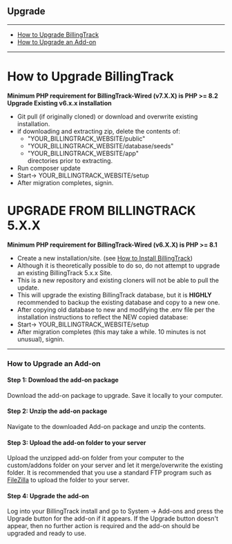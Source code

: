 Upgrade
---

---

-   [How to Upgrade BillingTrack](#how-to-upgrade-billingtrack)
-   [How to Upgrade an Add-on](#how-to-upgrade-an-add-on)

---

<a id="how-to-upgrade-billingtrack"></a>
# How to Upgrade BillingTrack
**Minimum PHP requirement for BillingTrack-Wired (v7.X.X) is PHP >= 8.2**
**Upgrade Existing v6.x.x installation**
- Git pull (if originally cloned) or download and overwrite existing
  installation.
- if downloading and extracting zip, delete the
  contents of:
    - "YOUR\_BILLINGTRACK\_WEBSITE/public"
    - "YOUR_BILLINGTRACK_WEBSITE/database/seeds"
    - "YOUR\_BILLINGTRACK\_WEBSITE/app"  
      directories prior to extracting.
- Run composer update
- Start-> YOUR\_BILLINGTRACK\_WEBSITE/setup
- After migration completes, signin.

# UPGRADE FROM BILLINGTRACK 5.X.X
**Minimum PHP requirement for BillingTrack-Wired (v6.X.X) is PHP >= 8.1**
- Create a new installation/site. (see [How to Install BillingTrack](Installation.md))
- Although it is theoretically possible to do so, do not attempt to upgrade an existing BillingTrack 5.x.x Site.
- This is a new repository and existing cloners will not be able to pull the update.
- This will upgrade the existing BillingTrack database, but it is **HIGHLY** recommended to backup the existing database and copy to a new one.
- After copying old database to new and modifying the .env file per the installation instructions to reflect the NEW copied database:
- Start-> YOUR\_BILLINGTRACK\_WEBSITE/setup
- After migration completes (this may take a while. 10 minutes is not unusual), signin.

---

<a id="how-to-upgrade-an-add-on"></a>
### How to Upgrade an Add-on

#### Step 1: Download the add-on package

Download the add-on package to upgrade. Save it locally to your
computer.

#### Step 2: Unzip the add-on package

Navigate to the downloaded Add-on package and unzip the contents.

#### Step 3: Upload the add-on folder to your server

Upload the unzipped add-on folder from your computer to the
custom/addons folder on your server and let it merge/overwrite the
existing folder. It is recommended that you use a standard FTP program
such as
[FileZilla](https://filezilla-project.org/download.php?type=client) to
upload the folder to your server.

#### Step 4: Upgrade the add-on

Log into your BillingTrack install and go to System -&gt; Add-ons and
press the Upgrade button for the add-on if it appears. If the Upgrade
button doesn't appear, then no further action is required and the add-on
should be upgraded and ready to use.
